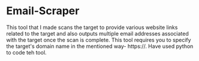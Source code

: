 # Email-Scraper
This tool that I made scans the target to provide various website links related to the target and also outputs multiple email addresses associated with the target once the scan is complete. This tool requires you to specify the target's domain name in the mentioned way- https://<domain name>. Have used python to code teh tool.
